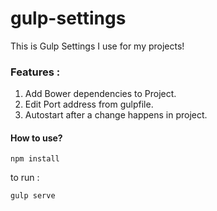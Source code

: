 # gulp-settings
This is Gulp Settings I use for my projects!

### Features : 
1. Add Bower dependencies to Project.
2. Edit Port address from gulpfile.
3. Autostart after a change happens in project.

#### How to use?

```
npm install
```

to run :
```
gulp serve
```
